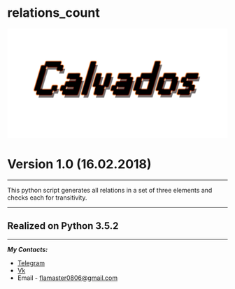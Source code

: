# relations_count
![alt text](./Logo.png)
# __Version 1.0 (16.02.2018)__
---
This python script generates all relations in a set of three elements and
checks each for transitivity.
***
## Realized on __Python 3.5.2__
***
__*My Contacts:*__
* [Telegram](https://telegram.me/calvados0806)
* [Vk](https://vk.com/id172058693)
* Email - flamaster0806@gmail.com
